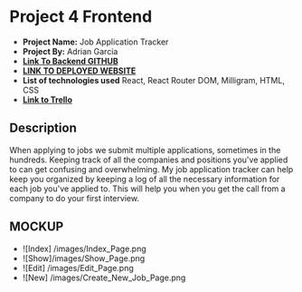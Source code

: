 # Project 4 Frontend

- **Project Name:** Job Application Tracker
- **Project By:** Adrian Garcia
- [**Link To  Backend GITHUB**](https://github.com/adriancgarcia/project4_jobapptracker)
- [**LINK TO DEPLOYED WEBSITE**]()
- **List of technologies used** React, React Router DOM, Milligram, HTML, CSS
- [**Link to Trello**](https://trello.com/b/4KPQUvN2/job-application-tracker)

## Description

When applying to jobs we submit multiple applications, sometimes in the hundreds. Keeping track of all the companies and positions you've applied to can get confusing and overwhelming. My job application tracker can help keep you organized by keeping a log of all the necessary information for each job you've applied to. This will help you when you get the call from a company to do your first interview. 

## MOCKUP
- ![Index] /images/Index_Page.png
- ![Show]/images/Show_Page.png
- ![Edit] /images/Edit_Page.png
- ![New] /images/Create_New_Job_Page.png
